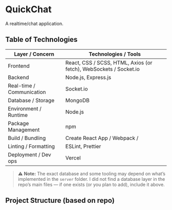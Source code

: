 # QuickChat

A realtime/chat application.

## Table of Technologies

| Layer / Concern       | Technologies / Tools                                                                 |
|------------------------|----------------------------------------------------------------------------------------|
| Frontend               | React, CSS / SCSS, HTML, Axios (or fetch), WebSockets / Socket.io                     |
| Backend                | Node.js, Express.js                                                                    |
| Real-time / Communication | Socket.io                                                    |
| Database / Storage     | MongoDB                       |
| Environment / Runtime  | Node.js                                                                      |
| Package Management     | npm                                                                            |
| Build / Bundling        | Create React App / Webpack /                                          |
| Linting / Formatting    | ESLint, Prettier                                                          |
| Deployment / Dev ops    | Vercel                                          |

> ⚠️ **Note:** The exact database and some tooling may depend on what’s implemented in the `server` folder. I did not find a database layer in the repo’s main files — if one exists (or you plan to add), include it above.

## Project Structure (based on repo)


